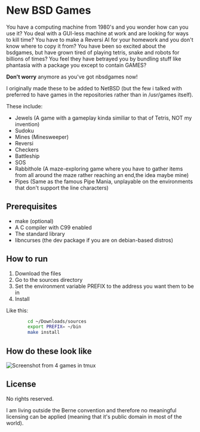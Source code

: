 # New BSD Games

You have a computing machine from 1980's  and you wonder how can you use it? 
 You deal with a GUI-less machine at work and are looking for ways to kill time?
  You have to make a Reversi AI for your homework and you don't know where to copy it from?
   You have been so excited about the bsdgames, but have grown tired of playing tetris, snake and robots for billions of times?
    You feel they have betrayed you by bundling stuff like phantasia with a package you except to contain GAMES?

**Don't worry** anymore as you've got nbsdgames now!

I originally made these to be added to NetBSD (but the few i talked with preferred to have games in the repositories rather than in /usr/games itself).


These include:

* Jewels (A game with a gameplay kinda similiar to that of Tetris, NOT my invention)
* Sudoku
* Mines (Minesweeper)
* Reversi
* Checkers
* Battleship
* SOS
* Rabbithole (A maze-exploring game where you have to gather items from all around the maze rather reaching an end,the idea maybe mine)
* Pipes (Same as the famous Pipe Mania, unplayable on the environments that don't support the line characters)

## Prerequisites

* make (optional)
* A C compiler with C99 enabled 
* The standard library
* libncurses (the dev package if you are on debian-based distros)

## How to run


1) Download the files
2) Go to the sources directory
3) Set the environment variable PREFIX to the address you want them to be in
4) Install

Like this:

``` sh
        cd ~/Downloads/sources
        export PREFIX= ~/bin
        make install
```

## How do these look like
![Screenshot from 4 games in tmux](https://raw.githubusercontent.com/untakenstupidnick/new-bsd-games/master/screenshot.png)


## License
No rights reserved.

I am living outside the Berne convention and therefore no meaningful licensing can be applied (meaning that it's public domain in most of the world).


